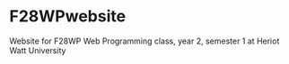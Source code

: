 # F28WPwebsite
Website for F28WP Web Programming class, year 2, semester 1 at Heriot Watt University

